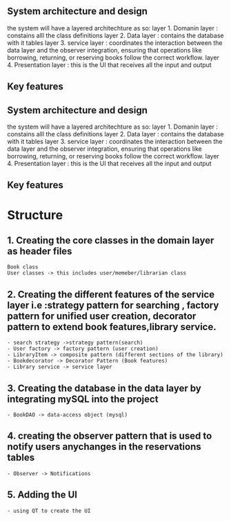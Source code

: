 ## System architecture and design
the system will have a layered architechture as so:
layer 1. Domanin layer : constains alll the class definitions
layer 2. Data layer : contains the database with it tables
layer 3. service layer :  coordinates the interaction between the data layer and the observer integration, ensuring that operations like borrowing, returning, or reserving books follow the correct workflow.
layer 4. Presentation layer : this is the UI that receives all the input and output
## Key features


## System architecture and design
the system will have a layered architechture as so:
layer 1. Domanin layer : constains alll the class definitions
layer 2. Data layer : contains the database with it tables
layer 3. service layer :  coordinates the interaction between the data layer and the observer integration, ensuring that operations like borrowing, returning, or reserving books follow the correct workflow.
layer 4. Presentation layer : this is the UI that receives all the input and output
## Key features


# Structure
## 1. Creating the core classes in the domain layer as header files

    Book class
    User classes -> this includes user/memeber/librarian class   
    
   
## 2. Creating the different features of the service layer i.e :strategy pattern for searching , factory pattern for unified user creation, decorator pattern to extend book features,library service.

    - search strategy ->strategy pattern(search)
    - User factory -> factory pattern (user creation)
    - LibraryItem -> composite pattern (different sections of the library)
    - Bookdecorator -> Decorator Pattern (Book features)
    - Library service -> service layer

## 3. Creating the database in the data layer by integrating mySQL into the project

    - BookDAO -> data-access object (mysql)

## 4. creating the observer pattern that is used to notify users anychanges in the reservations tables

    - Observer -> Notifications

## 5. Adding the UI
    - using QT to create the UI





